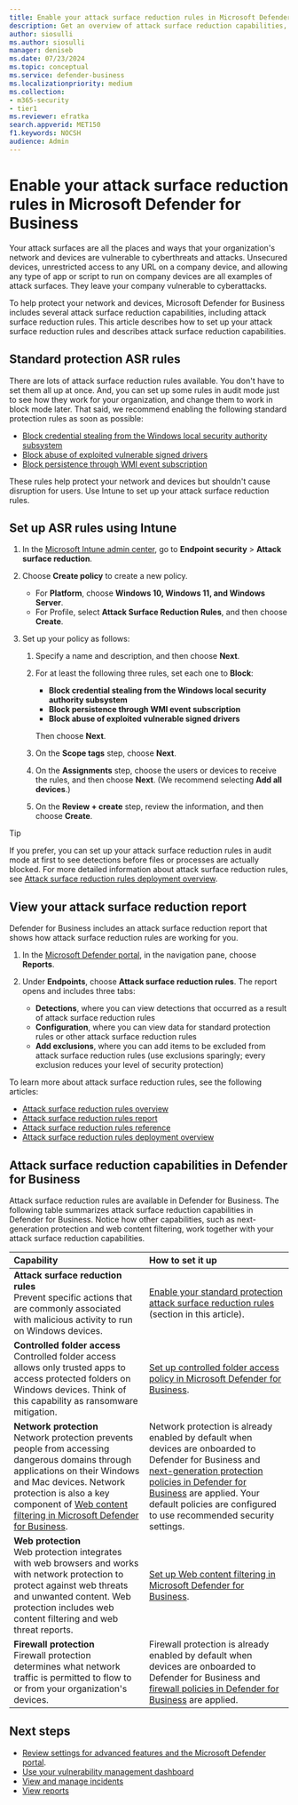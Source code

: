 ```yaml
---
title: Enable your attack surface reduction rules in Microsoft Defender for Business           
description: Get an overview of attack surface reduction capabilities, including attack surface reduction rules, in Microsoft Defender for Business            
author: siosulli
ms.author: siosulli
manager: deniseb 
ms.date: 07/23/2024
ms.topic: conceptual
ms.service: defender-business
ms.localizationpriority: medium 
ms.collection: 
- m365-security
- tier1
ms.reviewer: efratka 
search.appverid: MET150
f1.keywords: NOCSH 
audience: Admin
---
```


# Enable your attack surface reduction rules in Microsoft Defender for Business

Your attack surfaces are all the places and ways that your organization's network and devices are vulnerable to cyberthreats and attacks. Unsecured devices, unrestricted access to any URL on a company device, and allowing any type of app or script to run on company devices are all examples of attack surfaces. They leave your company vulnerable to cyberattacks. 

To help protect your network and devices, Microsoft Defender for Business includes several attack surface reduction capabilities, including attack surface reduction rules. This article describes how to set up your attack surface reduction rules and describes attack surface reduction capabilities.

## Standard protection ASR rules

There are lots of attack surface reduction rules available. You don't have to set them all up at once. And, you can set up some rules in audit mode just to see how they work for your organization, and change them to work in block mode later. That said, we recommend enabling the following standard protection rules as soon as possible:

- [Block credential stealing from the Windows local security authority subsystem](/defender-endpoint/attack-surface-reduction-rules-reference#block-credential-stealing-from-the-windows-local-security-authority-subsystem)
- [Block abuse of exploited vulnerable signed drivers](/defender-endpoint/attack-surface-reduction-rules-reference#block-abuse-of-exploited-vulnerable-signed-drivers)
- [Block persistence through WMI event subscription](/defender-endpoint/attack-surface-reduction-rules-reference#block-persistence-through-wmi-event-subscription)

These rules help protect your network and devices but shouldn't cause disruption for users. Use Intune to set up your attack surface reduction rules.

## Set up ASR rules using Intune

1. In the [Microsoft Intune admin center](https://intune.microsoft.com/), go to **Endpoint security** > **Attack surface reduction**.

2. Choose **Create policy** to create a new policy.

   - For **Platform**, choose **Windows 10, Windows 11, and Windows Server**.
   - For Profile, select **Attack Surface Reduction Rules**, and then choose **Create**.

3. Set up your policy as follows:

   1. Specify a name and description, and then choose **Next**.
   
   2. For at least the following three rules, set each one to **Block**:

      - **Block credential stealing from the Windows local security authority subsystem**
      - **Block persistence through WMI event subscription**
      - **Block abuse of exploited vulnerable signed drivers**

      Then choose **Next**.

   3. On the **Scope tags** step, choose **Next**.

   4. On the **Assignments** step, choose the users or devices to receive the rules, and then choose **Next**. (We recommend selecting **Add all devices**.)

   5. On the **Review + create** step, review the information, and then choose **Create**.

> [!TIP]
> If you prefer, you can set up your attack surface reduction rules in audit mode at first to see detections before files or processes are actually blocked. For more detailed information about attack surface reduction rules, see [Attack surface reduction rules deployment overview](/defender-endpoint/attack-surface-reduction-rules-deployment).

## View your attack surface reduction report

Defender for Business includes an attack surface reduction report that shows how attack surface reduction rules are working for you.

1. In the [Microsoft Defender portal](https://security.microsoft.com), in the navigation pane, choose **Reports**.

2. Under **Endpoints**, choose **Attack surface reduction rules**. The report opens and includes three tabs:

   - **Detections**, where you can view detections that occurred as a result of attack surface reduction rules
   - **Configuration**, where you can view data for standard protection rules or other attack surface reduction rules
   - **Add exclusions**, where you can add items to be excluded from attack surface reduction rules (use exclusions sparingly; every exclusion reduces your level of security protection)

To learn more about attack surface reduction rules, see the following articles:

- [Attack surface reduction rules overview](/defender-endpoint/attack-surface-reduction)
- [Attack surface reduction rules report](/defender-endpoint/attack-surface-reduction-rules-report)
- [Attack surface reduction rules reference](/defender-endpoint/attack-surface-reduction-rules-reference)
- [Attack surface reduction rules deployment overview](/defender-endpoint/attack-surface-reduction-rules-deployment)

## Attack surface reduction capabilities in Defender for Business

Attack surface reduction rules are available in Defender for Business. The following table summarizes attack surface reduction capabilities in Defender for Business. Notice how other capabilities, such as next-generation protection and web content filtering, work together with your attack surface reduction capabilities.

| Capability | How to set it up |
|:---|:---|
| **Attack surface reduction rules** <br/> Prevent specific actions that are commonly associated with malicious activity to run on Windows devices. | [Enable your standard protection attack surface reduction rules](#standard-protection-asr-rules) (section in this article). |
| **Controlled folder access** <br/>Controlled folder access allows only trusted apps to access protected folders on Windows devices. Think of this capability as ransomware mitigation. | [Set up controlled folder access policy in Microsoft Defender for Business](mdb-controlled-folder-access.md). |
| **Network protection** <br/>Network protection prevents people from accessing dangerous domains through applications on their Windows and Mac devices. Network protection is also a key component of [Web content filtering in Microsoft Defender for Business](mdb-web-content-filtering.md). | Network protection is already enabled by default when devices are onboarded to Defender for Business and [next-generation protection policies in Defender for Business](mdb-next-generation-protection.md) are applied. Your default policies are configured to use recommended security settings. |
| **Web protection** <br/>Web protection integrates with web browsers and works with network protection to protect against web threats and unwanted content. Web protection includes web content filtering and web threat reports. | [Set up Web content filtering in Microsoft Defender for Business](mdb-web-content-filtering.md).  |
| **Firewall protection** <br/>Firewall protection determines what network traffic is permitted to flow to or from your organization's devices. | Firewall protection is already enabled by default when devices are onboarded to Defender for Business and [firewall policies in Defender for Business](mdb-firewall.md) are applied. |

## Next steps

- [Review settings for advanced features and the Microsoft Defender portal](mdb-portal-advanced-feature-settings.md).
- [Use your vulnerability management dashboard](mdb-view-tvm-dashboard.md)
- [View and manage incidents](mdb-view-manage-incidents.md)
- [View reports](mdb-reports.md)

